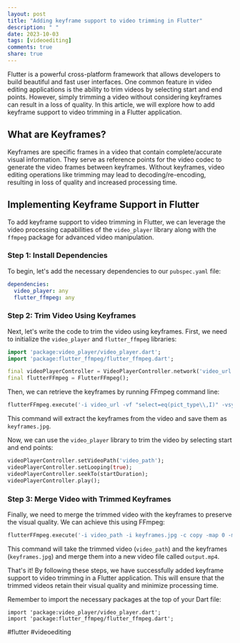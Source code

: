 ```yaml
---
layout: post
title: "Adding keyframe support to video trimming in Flutter"
description: " "
date: 2023-10-03
tags: [videoediting]
comments: true
share: true
---
```


Flutter is a powerful cross-platform framework that allows developers to build beautiful and fast user interfaces. One common feature in video editing applications is the ability to trim videos by selecting start and end points. However, simply trimming a video without considering keyframes can result in a loss of quality. In this article, we will explore how to add keyframe support to video trimming in a Flutter application.

## What are Keyframes?

Keyframes are specific frames in a video that contain complete/accurate visual information. They serve as reference points for the video codec to generate the video frames between keyframes. Without keyframes, video editing operations like trimming may lead to decoding/re-encoding, resulting in loss of quality and increased processing time.

## Implementing Keyframe Support in Flutter

To add keyframe support to video trimming in Flutter, we can leverage the video processing capabilities of the `video_player` library along with the `ffmpeg` package for advanced video manipulation.

### Step 1: Install Dependencies

To begin, let's add the necessary dependencies to our `pubspec.yaml` file:

```yaml
dependencies:
  video_player: any
  flutter_ffmpeg: any
```

### Step 2: Trim Video Using Keyframes

Next, let's write the code to trim the video using keyframes. First, we need to initialize the `video_player` and `flutter_ffmpeg` libraries:

```dart
import 'package:video_player/video_player.dart';
import 'package:flutter_ffmpeg/flutter_ffmpeg.dart';

final videoPlayerController = VideoPlayerController.network('video_url');
final flutterFFmpeg = FlutterFFmpeg();
```

Then, we can retrieve the keyframes by running FFmpeg command line:

```dart
flutterFFmpeg.execute('-i video_url -vf "select=eq(pict_type\\,I)" -vsync vfr keyframes.jpg');
```

This command will extract the keyframes from the video and save them as `keyframes.jpg`.

Now, we can use the `video_player` library to trim the video by selecting start and end points:

```dart
videoPlayerController.setVideoPath('video_path');
videoPlayerController.setLooping(true);
videoPlayerController.seekTo(startDuration);
videoPlayerController.play();
```

### Step 3: Merge Video with Trimmed Keyframes

Finally, we need to merge the trimmed video with the keyframes to preserve the visual quality. We can achieve this using FFmpeg:

```dart
flutterFFmpeg.execute('-i video_path -i keyframes.jpg -c copy -map 0 -map 1:1 -shortest output.mp4');
```

This command will take the trimmed video (`video_path`) and the keyframes (`keyframes.jpg`) and merge them into a new video file called `output.mp4`.

That's it! By following these steps, we have successfully added keyframe support to video trimming in a Flutter application. This will ensure that the trimmed videos retain their visual quality and minimize processing time.

Remember to import the necessary packages at the top of your Dart file:

```
import 'package:video_player/video_player.dart';
import 'package:flutter_ffmpeg/flutter_ffmpeg.dart';
```

#flutter #videoediting